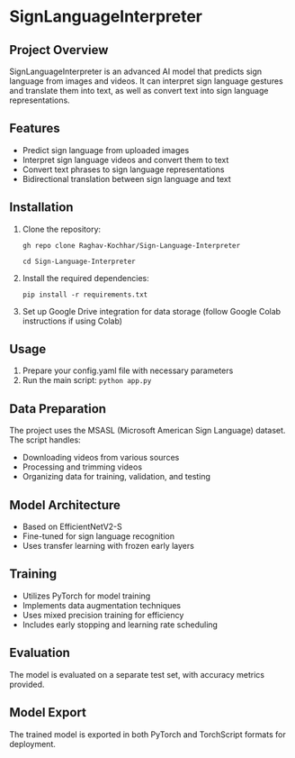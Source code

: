 # SignLanguageInterpreter

## Project Overview
SignLanguageInterpreter is an advanced AI model that predicts sign language from images and videos. It can interpret sign language gestures and translate them into text, as well as convert text into sign language representations.

## Features
- Predict sign language from uploaded images
- Interpret sign language videos and convert them to text
- Convert text phrases to sign language representations
- Bidirectional translation between sign language and text

## Installation

1. Clone the repository:

   `gh repo clone Raghav-Kochhar/Sign-Language-Interpreter`

   `cd Sign-Language-Interpreter`
3. Install the required dependencies:

   `pip install -r requirements.txt`
5. Set up Google Drive integration for data storage (follow Google Colab instructions if using Colab)

## Usage

1. Prepare your config.yaml file with necessary parameters
2. Run the main script:
   `python app.py`

## Data Preparation
The project uses the MSASL (Microsoft American Sign Language) dataset. The script handles:
- Downloading videos from various sources
- Processing and trimming videos
- Organizing data for training, validation, and testing

## Model Architecture
- Based on EfficientNetV2-S
- Fine-tuned for sign language recognition
- Uses transfer learning with frozen early layers

## Training
- Utilizes PyTorch for model training
- Implements data augmentation techniques
- Uses mixed precision training for efficiency
- Includes early stopping and learning rate scheduling

## Evaluation
The model is evaluated on a separate test set, with accuracy metrics provided.

## Model Export
The trained model is exported in both PyTorch and TorchScript formats for deployment.
